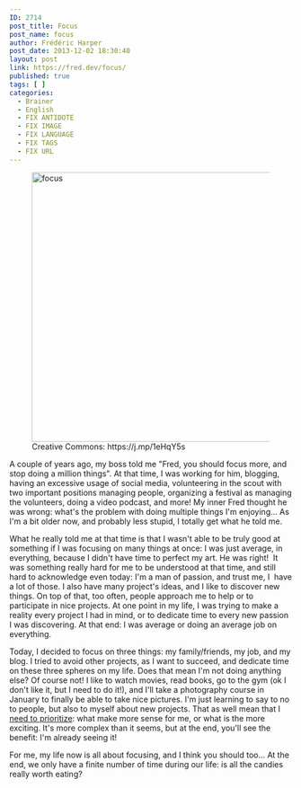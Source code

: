 ```yaml
---
ID: 2714
post_title: Focus
post_name: focus
author: Frédéric Harper
post_date: 2013-12-02 18:30:40
layout: post
link: https://fred.dev/focus/
published: true
tags: [ ]
categories:
  - Brainer
  - English
  - FIX ANTIDOTE
  - FIX IMAGE
  - FIX LANGUAGE
  - FIX TAGS
  - FIX URL
---
```

<figure><img alt="focus" src="http://fred.dev/wp-content/uploads/2013/12/focus.jpg" width="600" height="480" /><figcaption> Creative Commons: https://j.mp/1eHqY5s</figcaption></figure><p style="text-align:left">
  A couple of years ago, my boss told me "Fred, you should focus more, and stop doing a million things". At that time, I was working for him, blogging, having an excessive usage of social media, volunteering in the scout with two important positions managing people, organizing a festival as managing the volunteers, doing a video podcast, and more! My inner Fred thought he was wrong: what's the problem with doing multiple things I'm enjoying... As I'm a bit older now, and probably less stupid, I totally get what he told me.
</p>

What he really told me at that time is that I wasn't able to be truly good at something if I was focusing on many things at once: I was just average, in everything, because I didn't have time to perfect my art. He was right!  It was something really hard for me to be understood at that time, and still hard to acknowledge even today: I'm a man of passion, and trust me, I  have a lot of those. I also have many project's ideas, and I like to discover new things. On top of that, too often, people approach me to help or to participate in nice projects. At one point in my life, I was trying to make a reality every project I had in mind, or to dedicate time to every new passion I was discovering. At that end: I was average or doing an average job on everything.

Today, I decided to focus on three things: my family/friends, my job, and my blog. I tried to avoid other projects, as I want to succeed, and dedicate time on these three spheres on my life. Does that mean I'm not doing anything else? Of course not! I like to watch movies, read books, go to the gym (ok I don't like it, but I need to do it!), and I'll take a photography course in January to finally be able to take nice pictures. I'm just learning to say to no to people, but also to myself about new projects. That as well mean that I [need to prioritize][1]: what make more sense for me, or what is the more exciting. It's more complex than it seems, but at the end, you'll see the benefit: I'm already seeing it!

For me, my life now is all about focusing, and I think you should too... At the end, we only have a finite number of time during our life: is all the candies really worth eating?

 [1]: http://fred.dev/so-you-dont-have-time-bullshit/ "So you don’t have time? Bullshit!"